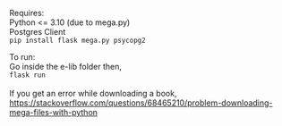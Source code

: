 Requires:<br>
  Python <= 3.10    (due to mega.py)<br>
  Postgres Client<br>
  `pip install flask mega.py psycopg2`<br>

To run:<br>
  Go inside the e-lib folder then,<br>
  `flask run`
<br><br>
If you get an error while downloading a book,
  https://stackoverflow.com/questions/68465210/problem-downloading-mega-files-with-python
